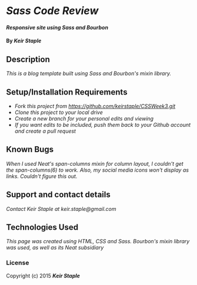 # _Sass Code Review_

#### _Responsive site using Sass and Bourbon_

#### By _**Keir Staple**_

## Description

_This is a blog template built using Sass and Bourbon's mixin library._

## Setup/Installation Requirements

* _Fork this project from https://github.com/keirstaple/CSSWeek3.git_
* _Clone this project to your local drive_
* _Create a new branch for your personal edits and viewing_
* _If you want edits to be included, push them back to your Github account and create a pull request_

## Known Bugs

_When I used Neat's span-columns mixin for column layout, I couldn't get the span-columns(6) to work. Also, my social media icons won't display as links. Couldn't figure this out._

## Support and contact details

_Contact Keir Staple at keir.staple@gmail.com_

## Technologies Used

_This page was created using HTML, CSS and Sass. Bourbon's mixin library was used, as well as its Neat subsidiary_

### License

Copyright (c) 2015 **_Keir Staple_**
